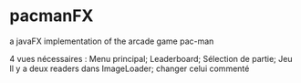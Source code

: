 # pacmanFX

a javaFX implementation of the arcade game pac-man

4 vues nécessaires : Menu principal; Leaderboard; Sélection de partie; Jeu\
Il y a deux readers dans ImageLoader; changer celui commenté
